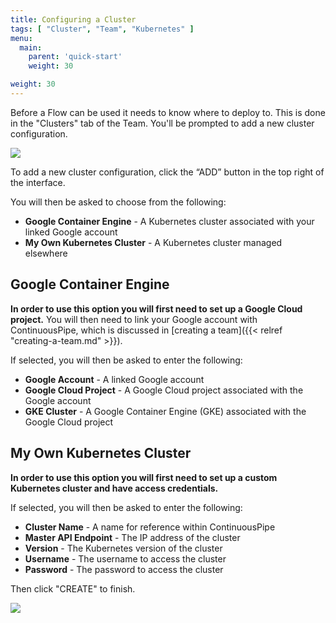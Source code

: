 ```yaml
---
title: Configuring a Cluster
tags: [ "Cluster", "Team", "Kubernetes" ]
menu:
  main:
    parent: 'quick-start'
    weight: 30

weight: 30
---
```

Before a Flow can be used it needs to know where to deploy to. This is done in the "Clusters" tab of the Team. You'll be prompted to add a new cluster configuration.

![](/images/quick-start/project-cluster-overview-no-cluster.png)

To add a new cluster configuration, click the “ADD” button in the top right of the interface.

You will then be asked to choose from the following:

* **Google Container Engine** - A Kubernetes cluster associated with your linked Google account
* **My Own Kubernetes Cluster** - A Kubernetes cluster managed elsewhere

## Google Container Engine
**In order to use this option you will first need to set up a Google Cloud project.** You will then need to link your Google account with ContinuousPipe, which is discussed in [creating a team]({{< relref "creating-a-team.md" >}}).

If selected, you will then be asked to enter the following:

* **Google Account** - A linked Google account
* **Google Cloud Project** - A Google Cloud project associated with the Google account
* **GKE Cluster** - A Google Container Engine (GKE) associated with the Google Cloud project

## My Own Kubernetes Cluster 
**In order to use this option you will first need to set up a custom Kubernetes cluster and have access credentials.**

If selected, you will then be asked to enter the following:

* **Cluster Name** - A name for reference within ContinuousPipe
* **Master API Endpoint** - The IP address of the cluster
* **Version** - The Kubernetes version of the cluster
* **Username** - The username to access the cluster
* **Password** - The password to access the cluster

Then click "CREATE" to finish.

![](/images/quick-start/project-cluster-overview.png)
